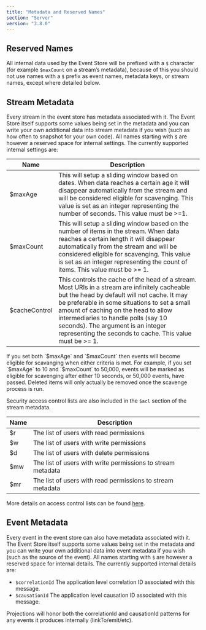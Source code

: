 ```yaml
---
title: "Metadata and Reserved Names"
section: "Server"
version: "3.8.0"
---
```


## Reserved Names

All internal data used by the Event Store will be prefixed with a `$` character (for example `$maxCount` on a stream’s metadata), because of this you should not use names with a `$` prefix as event names, metadata keys, or stream names, except where detailed below.

## Stream Metadata

Every stream in the event store has metadata associated with it. The Event Store itself supports some values being set in the metadata and you can write your own additional data into stream metadata if you wish (such as how often to snapshot for your own code). All names starting with `$` are however a reserved space for internal settings. The currently supported internal settings are:

<table>
    <thead>
        <tr>
            <th>Name</th>
            <th>Description</th>
        </tr>
    </thead>
    <tbody>
        <tr>
            <td>$maxAge</td>
            <td>This will setup a sliding window based on dates. When data reaches a certain age it will disappear automatically from the stream and will be considered eligible for scavenging. This value is set as an integer representing the number of seconds. This value must be >=1.</td>
        </tr>
        <tr>
            <td>$maxCount</td>
            <td>This will setup a sliding window based on the number of items in the stream. When data reaches a certain length it will disappear automatically from the stream and will be considered eligible for scavenging. This value is set as an integer representing the count of items. This value must be >= 1.</td>
        </tr>
        <tr>
            <td>$cacheControl</td>
            <td>This controls the cache of the head of a stream. Most URIs in a stream are infinitely cacheable but the head by default will not cache. It may be preferable in some situations to set a small amount of caching on the head to allow intermediaries to handle polls (say 10 seconds). The argument is an integer representing the seconds to cache. This value must be >= 1.</td>
        </tr>
    </tbody>
</table>

<span class="note">
If you set both `$maxAge` and `$maxCount` then events will become eligible for scavanging when either criteria is met. For example, if you set `$maxAge` to 10 and `$maxCount` to 50,000, events will be marked as eligible for scavenging after either 10 seconds, or 50,000 events, have passed. Deleted items will only actually be removed once the scavenge process is run.
</span>

Security access control lists are also included in the `$acl` section of the stream metadata.

<table>
    <thead>
        <tr>
            <th>Name</th>
            <th>Description</th>
        </tr>
    </thead>
    <tbody>
        <tr>
            <td>$r</td>
            <td>The list of users with read permissions</td>
        </tr>
        <tr>
            <td>$w</td>
            <td>The list of users with write permissions</td>
        </tr>
        <tr>
            <td>$d</td>
            <td>The list of users with delete permissions</td>
        </tr>
        <tr>
            <td>$mw</td>
            <td>The list of users with write permissions to stream metadata</td>
        </tr>
        <tr>
            <td>$mr</td>
            <td>The list of users with read permissions to stream metadata</td>
        </tr>
    </tbody>
</table>

More details on access control lists can be found [here](../access-control-lists).

## Event Metadata

Every event in the event store can also have metadata associated with it. The Event Store itself supports some values being set in the metadata and you can write your own additional data into event metadata if you wish (such as the source of the event). All names starting with `$` are however a reserved space for internal details. The currently supported internal details are:

* `$correlationId` The application level correlation ID associated with this message.
* `$causationId` The application level causation ID associated with this message.

Projections will honor both the correlationId and causationId patterns for any events it produces internally (linkTo/emit/etc).
